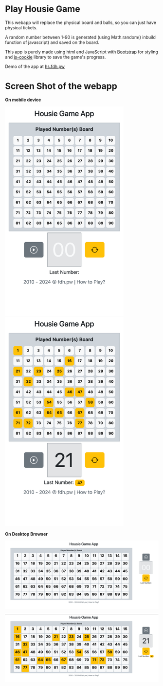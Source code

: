 # Play Housie Game

This webapp will replace the physical board and balls, so you can just have physical tickets.

A random number between 1-90 is generated (using Math.random() inbuild function of javascript) and saved on the board.

This app is purely made using html and JavaScript with [Bootstrap](https://getbootstrap.com) for styling and [js-cookie](https://github.com/js-cookie/js-cookie) library to save the game's progress.

Demo of the app at [hs.fdh.pw](https://hs.fdh.pw)

# Screen Shot of the webapp

**On mobile device**

<img src="images/blank_mob.png" width="390px"> <img src="images/played_mb.png" width="390px"> 

**On Desktop Browser**

![Before game start](images/blank_dt.png "Before the game start") 

![Game Progress](images/played_pc.png "Game Progress")



